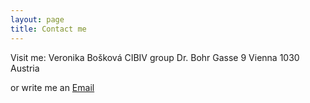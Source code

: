 ```yaml
---
layout: page
title: Contact me  
---
```


<div class="text-center">
Visit me:  
Veronika Bošková  
CIBIV group  
Dr. Bohr Gasse 9  
Vienna 1030   
Austria  

or write me an [Email](mailto:"veronika.boskova@bsse.ethz.ch")
</div>
